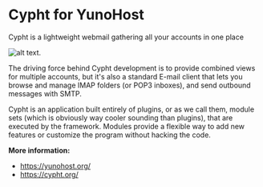 # Cypht for YunoHost
Cypht is a lightweight webmail gathering all your accounts in one place

![alt text](https://github.com/jasonmunro/hm3/blob/master/website/cypht_shot1.png "Unread View").

The driving force behind Cypht development is to provide combined views for multiple accounts, but it's also a standard E-mail client that lets you browse and manage IMAP folders (or POP3 inboxes), and send outbound messages with SMTP.

Cypht is an application built entirely of plugins, or as we call them, module sets (which is obviously way cooler sounding than plugins), that are executed by the framework. Modules provide a flexible way to add new features or customize the program without hacking the code.

**More information:**    
- https://yunohost.org/
- https://cypht.org/
